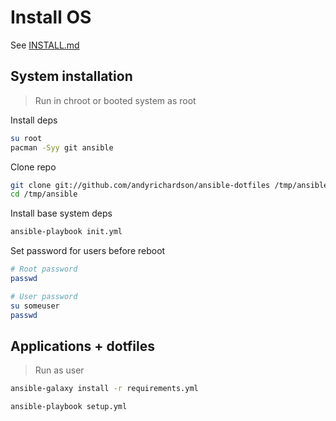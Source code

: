 # Install OS

See [INSTALL.md](./INSTALL.md)

## System installation

> Run in chroot or booted system as root

Install deps

```sh
su root
pacman -Syy git ansible
```

Clone repo

```sh
git clone git://github.com/andyrichardson/ansible-dotfiles /tmp/ansible
cd /tmp/ansible
```

Install base system deps

```sh
ansible-playbook init.yml
```

Set password for users before reboot

```sh
# Root password
passwd

# User password
su someuser
passwd
```

## Applications + dotfiles

> Run as user

```sh
ansible-galaxy install -r requirements.yml
```

```sh
ansible-playbook setup.yml
```